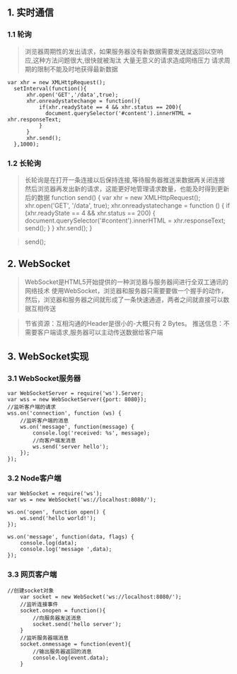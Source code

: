 ## 1. 实时通信
### 1.1 轮询
>浏览器周期性的发出请求，如果服务器没有新数据需要发送就返回以空响应,这种方法问题很大,很快就被淘汰
大量无意义的请求造成网络压力
请求周期的限制不能及时地获得最新数据
```
var xhr = new XMLHttpRequest();
  setInterval(function(){
      xhr.open('GET','/data',true);
      xhr.onreadystatechange = function(){
          if(xhr.readyState == 4 && xhr.status == 200){
            document.querySelector('#content').innerHTML = xhr.responseText;
          }
      }
      xhr.send();
  },1000);
```
### 1.2 长轮询
>长轮询是在打开一条连接以后保持连接,等待服务器推送来数据再关闭连接 然后浏览器再发出新的请求，这能更好地管理请求数量，也能及时得到更新后的数据
>function send() {
        var xhr = new XMLHttpRequest();
        xhr.open('GET', '/data', true);
        xhr.onreadystatechange = function () {
            if (xhr.readyState == 4 && xhr.status == 200) {
                document.querySelector('#content').innerHTML = xhr.responseText;
                send();
            }
        }
        xhr.send();
    }

>send();


## 2. WebSocket
>WebSocket是HTML5开始提供的一种浏览器与服务器间进行全双工通讯的网络技术
使用WebSocket，浏览器和服务器只需要要做一个握手的动作，然后，浏览器和服务器之间就形成了一条快速通道，两者之间就直接可以数据互相传送

>节省资源：互相沟通的Header是很小的-大概只有 2 Bytes。
>推送信息：不需要客户端请求,服务器可以主动传送数据给客户端

## 3. WebSocket实现
### 3.1 WebSocket服务器
```
var WebSocketServer = require('ws').Server;
var wss = new WebSocketServer({port: 8080});
//监听客户端的请求
wss.on('connection', function (ws) {
    //监听客户端的消息
    ws.on('message', function(message) {
        console.log('received: %s', message);
        //向客户端发消息
        ws.send('server hello');
    });
});
```
### 3.2 Node客户端
```
var WebSocket = require('ws');
var ws = new WebSocket('ws://localhost:8080/');

ws.on('open', function open() {
    ws.send('hello world!');
});

ws.on('message', function(data, flags) {
    console.log(data);
    console.log('message ',data);
});
```

### 3.3 网页客户端
```
//创建socket对象
    var socket = new WebSocket('ws://localhost:8080/');
    //监听连接事件
    socket.onopen = function(){
        //向服务器发送消息
        socket.send('hello server');
    }
    //监听服务器端消息
    socket.onmessage = function(event){
        //输出服务器返回的消息
        console.log(event.data);
    }
```

